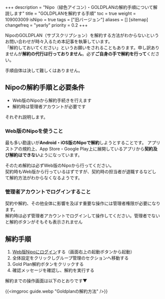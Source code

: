 +++
description = "Nipo（緑色アイコン）・GOLDPLANの解約手順について解説します"
title = "GOLDPLANを解約する手順"
toc = true
weight = 109003009
isNipo = true
tags = ["旧バージョン"]
aliases = []
[sitemap]
  changefreq = "yearly"
  priority = 0.2
+++


NipoのGOLDPLAN（サブスクリプション）を解約する方法がわからないというお問い合わせが時々入るため本記事を執筆しています。  
「解約しておいてください」というお願いをされることもあります。申し訳ありませんが**解約の代行は行っておりません**。必ず**ご自身の手で解約を行って**ください。  

手順自体は決して難しくはありません。


## Nipoの解約手順と必要条件


- Web版のNipoから解約手続きを行えます
- 解約時は管理者アカウントが必要です

それぞれ説明します。

### Web版のNipoを使うこと


最も多い勘違いが**Android・iOS版のNipoで解約**しようとすることです。
アプリストアの規約上、App Store・Google Play上に展開しているアプリから**契約及び解約はできない**ようになっています。


そのため解約は必ずWeb版のNipoから行ってください。  
契約時もWeb版から行っているはずですが、契約時の担当者が退職するなどして解約方法がわからなくなるようです。



### 管理者アカウントでログインすること


契約や解約、その他全体に影響を及ぼす重要な操作には管理者権限が必要になります。  
解約時は必ず管理者アカウントでログインして操作してください。管理者でないと解約ボタンがそもそも表示されません


## 解約手順

1. [Web版Nipoにログイン](https://nipoapp.sndbox.jp/)する（画面右上の起動ボタンから起動）
2. 全体設定をクリックしグループ管理のセクションへ移動する
3. Gold Plan解約ボタンをクリックする
4. 確認メッセージを確認し、解約を実行する


解約までの操作画面は以下のとおりです▼

{{<imgproc guide.webp "Goldplanの解約方法" />}}
